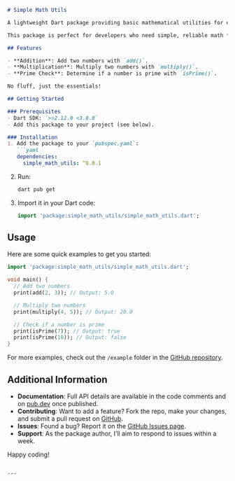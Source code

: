 ```markdown
# Simple Math Utils

A lightweight Dart package providing basic mathematical utilities for everyday use.

This package is perfect for developers who need simple, reliable math functions without extra dependencies. Whether you're building a Flutter app or a Dart CLI tool, `simple_math_utils` has you covered with easy-to-use methods.

## Features

- **Addition**: Add two numbers with `add()`.
- **Multiplication**: Multiply two numbers with `multiply()`.
- **Prime Check**: Determine if a number is prime with `isPrime()`.

No fluff, just the essentials!

## Getting Started

### Prerequisites
- Dart SDK: `>=2.12.0 <3.0.0`
- Add this package to your project (see below).

### Installation
1. Add the package to your `pubspec.yaml`:
   ```yaml
   dependencies:
     simple_math_utils: ^0.0.1
   ```
2. Run:
   ```bash
   dart pub get
   ```
3. Import it in your Dart code:
   ```dart
   import 'package:simple_math_utils/simple_math_utils.dart';
   ```

## Usage

Here are some quick examples to get you started:

```dart
import 'package:simple_math_utils/simple_math_utils.dart';

void main() {
  // Add two numbers
  print(add(2, 3)); // Output: 5.0

  // Multiply two numbers
  print(multiply(4, 5)); // Output: 20.0

  // Check if a number is prime
  print(isPrime(7)); // Output: true
  print(isPrime(10)); // Output: false
}
```

For more examples, check out the `/example` folder in the [GitHub repository](https://github.com/yourusername/simple_math_utils).

## Additional Information

- **Documentation**: Full API details are available in the code comments and on [pub.dev](https://pub.dev/packages/simple_math_utils) once published.
- **Contributing**: Want to add a feature? Fork the repo, make your changes, and submit a pull request on [GitHub](https://github.com/yourusername/simple_math_utils).
- **Issues**: Found a bug? Report it on the [GitHub Issues page](https://github.com/yourusername/simple_math_utils/issues).
- **Support**: As the package author, I’ll aim to respond to issues within a week.

Happy coding!
```

---



